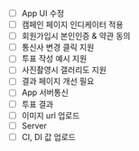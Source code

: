  - [ ] App UI 수정
 - [ ] 캠페인 페이지 인디케이터 적용
 - [ ] 회원가입시  본인인증 & 약관 동의
 - [ ] 통신사 변경 클릭 지원
 - [ ] 투표 작성 예시 지원
 - [ ] 사진촬영시 갤러리도 지원
 - [ ] 결과 페이지 개선 필요
 - [ ] App 서버통신
 - [ ] 투표 결과
 - [ ] 이미지 url 업로드
 - [ ] Server
 - [ ] CI, DI 값 업로드 